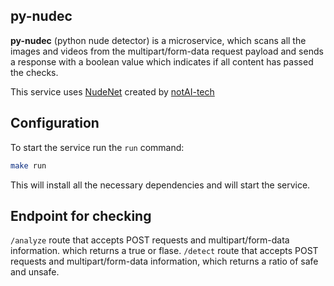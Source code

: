 ## py-nudec

__py-nudec__ (python nude detector) is a microservice, which scans all the images and videos from the multipart/form-data request payload and sends a response with a boolean value which indicates if all content has passed the checks.

This service uses [NudeNet](https://github.com/notAI-tech/NudeNet) created by [notAI-tech](https://github.com/notAI-tech)

## Configuration

To start the service run the `run` command:

```bash
make run
```

This will install all the necessary dependencies and will start the service.

## Endpoint for checking

`/analyze` route that accepts POST requests and multipart/form-data information. which returns a true or flase.
`/detect` route that accepts POST requests and multipart/form-data information, which returns a ratio of safe and unsafe.
